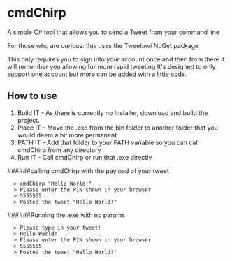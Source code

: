 # cmdChirp
A simple C# tool that allows you to send a Tweet from your command line

For those who are curious: this uses the Tweetinvi NuGet package

This only requires you to sign into your account once and then from there it will remember you allowing for more rapid tweeting
It's designed to only support one account but more can be added with a little code.

## How to use

1. Build IT - As there is currently no Installer, download and build the project.
2. Place IT - Move the .exe from the bin folder to another folder that you would deem a bit more permanent
3. PATH IT - Add that folder to your PATH variable so you can call cmdChirp from any directory
4. Run IT -  Call cmdChirp or run that .exe directly

######calling cmdChirp with the payload of your tweet
```
  > cmdChirp "Hello World!"
  > Please enter the PIN shown in your browser
  > 5555555
  > Posted the tweet "Hello World!"
```

######Running the .exe with no params
```
  > Please type in your tweet!
  > Hello World!
  > Please enter the PIN shown in your browser
  > 5555555
  > Posted the tweet "Hello World!"
```
